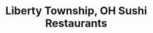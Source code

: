 ---
layout: city
title: Liberty Township, OH Sushi Restaurants
permalink: /ohio/liberty-township/
stateAbbr: OH
stateName: Ohio
cityName: Liberty Township
---